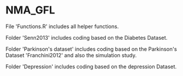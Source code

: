 # NMA_GFL
File 'Functions.R' includes all helper functions. 

Folder 'Senn2013' includes coding based on the Diabetes Dataset. 

Folder 'Parkinson's dataset' includes coding based on the Parkinson's Dataset 'Franchini2012' and also the simulation study. 

Folder 'Depression' includes coding based on the depression Dataset. 
